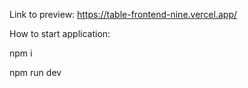 Link to preview: https://table-frontend-nine.vercel.app/

How to start application:

npm i

npm run dev
